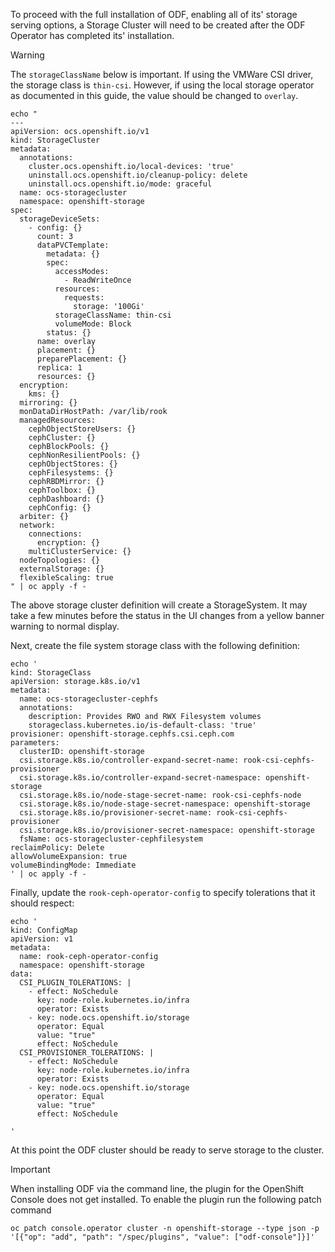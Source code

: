 
To proceed with the full installation of ODF, enabling all of its' storage serving options, a Storage Cluster will need to be created after the ODF Operator has completed its' installation.

> [!WARNING]
> The `storageClassName` below is important. If using the VMWare CSI driver, the storage class is `thin-csi`. However, if using the local storage operator as documented in this guide, the value should be changed to `overlay`.


```
echo "
---
apiVersion: ocs.openshift.io/v1
kind: StorageCluster
metadata:
  annotations:
    cluster.ocs.openshift.io/local-devices: 'true'
    uninstall.ocs.openshift.io/cleanup-policy: delete
    uninstall.ocs.openshift.io/mode: graceful
  name: ocs-storagecluster
  namespace: openshift-storage
spec:
  storageDeviceSets:
    - config: {}
      count: 3
      dataPVCTemplate:
        metadata: {}
        spec:
          accessModes:
            - ReadWriteOnce
          resources:
            requests:
              storage: '100Gi'
          storageClassName: thin-csi
          volumeMode: Block
        status: {}
      name: overlay
      placement: {}
      preparePlacement: {}
      replica: 1
      resources: {}
  encryption:
    kms: {}
  mirroring: {}
  monDataDirHostPath: /var/lib/rook
  managedResources:
    cephObjectStoreUsers: {}
    cephCluster: {}
    cephBlockPools: {}
    cephNonResilientPools: {}
    cephObjectStores: {}
    cephFilesystems: {}
    cephRBDMirror: {}
    cephToolbox: {}
    cephDashboard: {}
    cephConfig: {}
  arbiter: {}
  network:
    connections:
      encryption: {}
    multiClusterService: {}
  nodeTopologies: {}
  externalStorage: {}
  flexibleScaling: true
" | oc apply -f -
```

The above storage cluster definition will create a StorageSystem. It may take a few minutes before the status in the UI changes from a yellow banner warning to normal display.

Next, create the file system storage class with the following definition:

```
echo '
kind: StorageClass
apiVersion: storage.k8s.io/v1
metadata:
  name: ocs-storagecluster-cephfs
  annotations:
    description: Provides RWO and RWX Filesystem volumes
    storageclass.kubernetes.io/is-default-class: 'true'
provisioner: openshift-storage.cephfs.csi.ceph.com
parameters:
  clusterID: openshift-storage
  csi.storage.k8s.io/controller-expand-secret-name: rook-csi-cephfs-provisioner
  csi.storage.k8s.io/controller-expand-secret-namespace: openshift-storage
  csi.storage.k8s.io/node-stage-secret-name: rook-csi-cephfs-node
  csi.storage.k8s.io/node-stage-secret-namespace: openshift-storage
  csi.storage.k8s.io/provisioner-secret-name: rook-csi-cephfs-provisioner
  csi.storage.k8s.io/provisioner-secret-namespace: openshift-storage
  fsName: ocs-storagecluster-cephfilesystem
reclaimPolicy: Delete
allowVolumeExpansion: true
volumeBindingMode: Immediate
' | oc apply -f -
```

Finally, update the `rook-ceph-operator-config` to specify tolerations that it should respect:

```
echo '
kind: ConfigMap
apiVersion: v1
metadata:
  name: rook-ceph-operator-config
  namespace: openshift-storage
data:
  CSI_PLUGIN_TOLERATIONS: |
    - effect: NoSchedule
      key: node-role.kubernetes.io/infra
      operator: Exists
    - key: node.ocs.openshift.io/storage
      operator: Equal
      value: "true"
      effect: NoSchedule
  CSI_PROVISIONER_TOLERATIONS: |
    - effect: NoSchedule
      key: node-role.kubernetes.io/infra
      operator: Exists
    - key: node.ocs.openshift.io/storage
      operator: Equal
      value: "true"
      effect: NoSchedule

'
```
At this point the ODF cluster should be ready to serve storage to the cluster.

> [!IMPORTANT]
> When installing ODF via the command line, the plugin for the OpenShift Console does not get installed. To enable the plugin run the following patch command
> ```
> oc patch console.operator cluster -n openshift-storage --type json -p '[{"op": "add", "path": "/spec/plugins", "value": ["odf-console"]}]'
>```